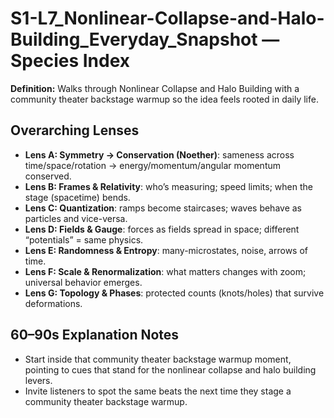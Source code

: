 # S1-L7_Nonlinear-Collapse-and-Halo-Building_Everyday_Snapshot — Species Index
**Definition:** Walks through Nonlinear Collapse and Halo Building with a community theater backstage warmup so the idea feels rooted in daily life.
## Overarching Lenses

- **Lens A: Symmetry -> Conservation (Noether)**: sameness across time/space/rotation → energy/momentum/angular momentum conserved.
- **Lens B: Frames & Relativity**: who’s measuring; speed limits; when the stage (spacetime) bends.
- **Lens C: Quantization**: ramps become staircases; waves behave as particles and vice-versa.
- **Lens D: Fields & Gauge**: forces as fields spread in space; different “potentials” = same physics.
- **Lens E: Randomness & Entropy**: many-microstates, noise, arrows of time.
- **Lens F: Scale & Renormalization**: what matters changes with zoom; universal behavior emerges.
- **Lens G: Topology & Phases**: protected counts (knots/holes) that survive deformations.

## 60–90s Explanation Notes
- Start inside that community theater backstage warmup moment, pointing to cues that stand for the nonlinear collapse and halo building levers.
- Invite listeners to spot the same beats the next time they stage a community theater backstage warmup.
